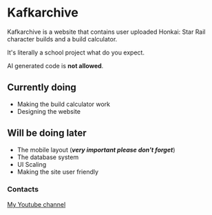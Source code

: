 # Kafkarchive

Kafkarchive is a website that contains user uploaded Honkai: Star Rail character builds and a build calculator.

It's literally a school project what do you expect.

AI generated code is **not allowed**.

## Currently doing

- Making the build calculator work
- Designing the website


## Will be doing later

- The mobile layout (***very important please don't forget***)
- The database system
- UI Scaling
- Making the site user friendly

### Contacts

[My Youtube channel](https://www.youtube.com/@KiryuuinNFB "Kiryuuin / NFB Production")